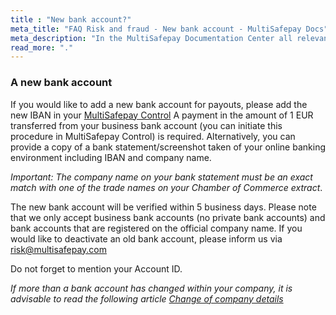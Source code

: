 ```yaml
---
title : "New bank account?"
meta_title: "FAQ Risk and fraud - New bank account - MultiSafepay Docs"
meta_description: "In the MultiSafepay Documentation Center all relevant information regarding our Plugins and API. As well as Support articles for Payment Method, Tools and General Questions. You can also find the contact details of our Support Team and Integration Team."
read_more: "."
---
```

### A new bank account
If you would like to add a new bank account for payouts, please add the new IBAN in your [MultiSafepay Control](https://merchant.multisafepay.com) A payment in the amount of 1 EUR transferred from your business bank account (you can initiate this procedure in MultiSafepay Control) is required. Alternatively, you can provide a copy of a bank statement/screenshot taken of your online banking environment including IBAN and company name. 

_Important: The company name on your bank statement must be an exact match with one of the trade names on your Chamber of Commerce extract_.

The new bank account will be verified within 5 business days. Please note that we only accept business bank accounts (no private bank accounts) and bank accounts that are registered on the official company name. If you would like to deactivate an old bank account, please inform us via <risk@multisafepay.com> 

Do not forget to mention your Account ID. 

_If more than a bank account has changed within your company, it is advisable to read the following article [Change of company details](/faq/risk-and-fraud/change-of-company-details)_


